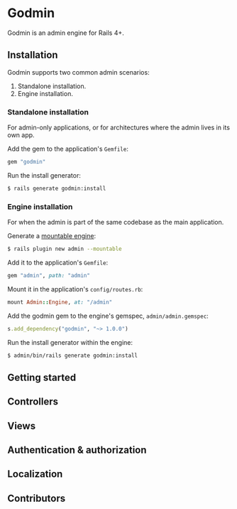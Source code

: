# Godmin

Godmin is an admin engine for Rails 4+.

## Installation

Godmin supports two common admin scenarios:

1. Standalone installation. 
2. Engine installation. 

### Standalone installation
For admin-only applications, or for architectures where the admin lives in its own app.

Add the gem to the application's `Gemfile`:
```ruby
gem "godmin"
```

Run the install generator:
```sh
$ rails generate godmin:install
```

### Engine installation
For when the admin is part of the same codebase as the main application.

Generate a [mountable engine](http://guides.rubyonrails.org/engines.html):
```sh
$ rails plugin new admin --mountable
```

Add it to the application's `Gemfile`:
```ruby
gem "admin", path: "admin"
```

Mount it in the application's `config/routes.rb`:
```ruby
mount Admin::Engine, at: "/admin"
```

Add the godmin gem to the engine's gemspec, `admin/admin.gemspec`:
```ruby
s.add_dependency("godmin", "~> 1.0.0")
```

Run the install generator within the engine:
```sh
$ admin/bin/rails generate godmin:install
```

## Getting started

## Controllers

## Views

## Authentication & authorization

## Localization

## Contributors
